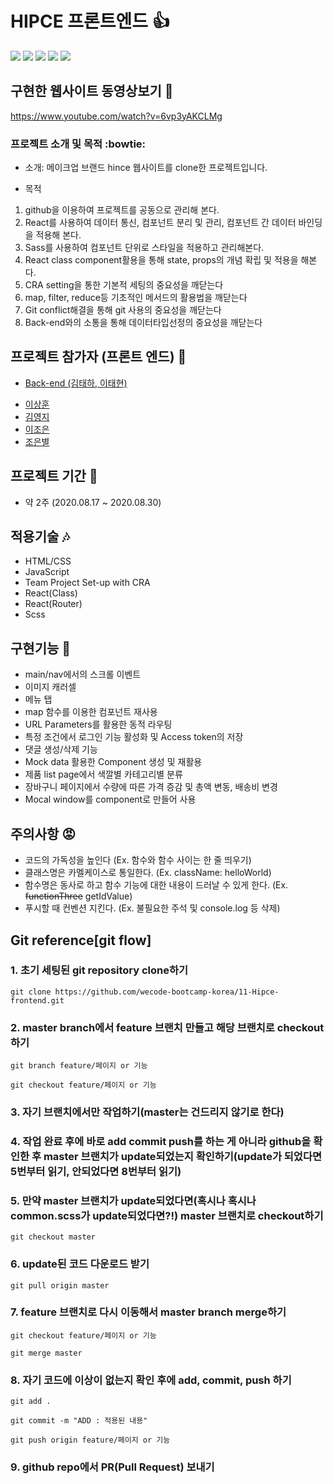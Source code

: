 # HIPCE 프론트엔드 :+1:

![](https://images.velog.io/images/jjo-niixx/post/1e84f51f-3132-4cff-9a5c-f82931118374/%E1%84%89%E1%85%B3%E1%84%8F%E1%85%B3%E1%84%85%E1%85%B5%E1%86%AB%E1%84%89%E1%85%A3%E1%86%BA%202020-08-31%20%E1%84%8B%E1%85%A9%E1%84%8C%E1%85%A5%E1%86%AB%2012.32.44.png)
![](https://images.velog.io/images/jjo-niixx/post/5bb47496-620c-4f67-aa1c-2560acbb7a50/%E1%84%89%E1%85%B3%E1%84%8F%E1%85%B3%E1%84%85%E1%85%B5%E1%86%AB%E1%84%89%E1%85%A3%E1%86%BA%202020-08-31%20%E1%84%8B%E1%85%A9%E1%84%8C%E1%85%A5%E1%86%AB%2012.33.33.png)
![](https://images.velog.io/images/jjo-niixx/post/e873e4b9-0bd3-473b-b768-07b131a6ad6c/%E1%84%89%E1%85%B3%E1%84%8F%E1%85%B3%E1%84%85%E1%85%B5%E1%86%AB%E1%84%89%E1%85%A3%E1%86%BA%202020-08-31%20%E1%84%8B%E1%85%A9%E1%84%8C%E1%85%A5%E1%86%AB%2012.48.48.png)
![](https://images.velog.io/images/jjo-niixx/post/3258a4f5-defb-4d0b-9f82-a71b349d8e09/%E1%84%89%E1%85%B3%E1%84%8F%E1%85%B3%E1%84%85%E1%85%B5%E1%86%AB%E1%84%89%E1%85%A3%E1%86%BA%202020-08-31%20%E1%84%8B%E1%85%A9%E1%84%8C%E1%85%A5%E1%86%AB%2012.49.51.png)
![](https://images.velog.io/images/jjo-niixx/post/2b022392-963d-41b9-94d9-52fe0c4ae135/%E1%84%89%E1%85%B3%E1%84%8F%E1%85%B3%E1%84%85%E1%85%B5%E1%86%AB%E1%84%89%E1%85%A3%E1%86%BA%202020-08-31%20%E1%84%8B%E1%85%A9%E1%84%8C%E1%85%A5%E1%86%AB%2012.34.10.png)

## 구현한 웹사이트 동영상보기 :movie_camera:

https://www.youtube.com/watch?v=6vp3yAKCLMg

### 프로젝트 소개 및 목적 :bowtie:

- 소개: 메이크업 브랜드 hince 웹사이트를 clone한 프로젝트입니다.

- 목적

1. github을 이용하여 프로젝트를 공동으로 관리해 본다.
2. React를 사용하여 데이터 통신, 컴포넌트 분리 및 관리, 컴포넌트 간 데이터 바인딩을 적용해 본다.
3. Sass를 사용하여 컴포넌트 단위로 스타일을 적용하고 관리해본다.
4. React class component활용을 통해 state, props의 개념 확립 및 적용을 해본다.
5. CRA setting을 통한 기본적 세팅의 중요성을 깨닫는다
6. map, filter, reduce등 기초적인 메서드의 활용법을 깨닫는다
7. Git conflict해결을 통해 git 사용의 중요성을 깨닫는다
8. Back-end와의 소통을 통해 데이터타입선정의 중요성을 깨닫는다

## 프로젝트 참가자 (프론트 엔드) :purple_heart:

- <a href ="https://github.com/wecode-bootcamp-korea/11-Hipce-backend">Back-end (김태하, 이태현)</a>
 <ul>
  <li>
    <a href ="https://github.com/sanghunlee-711">이상훈</a>
 </li>
   <li>
    <a href ="https://github.com/yjkeem0918">김영지</a>
 </li>
   <li>
    <a href ="https://github.com/jjo-niixx">이조은</a>
 </li>
   <li>
    <a href ="https://github.com/choaceb">조은별</a>
 </li>
</ul>

## 프로젝트 기간 :star2:

- 약 2주 (2020.08.17 ~ 2020.08.30)

## 적용기술 :notes:

- HTML/CSS
- JavaScript
- Team Project Set-up with CRA
- React(Class)
- React(Router)
- Scss

## 구현기능 :metal:

- main/nav에서의 스크롤 이벤트
- 이미지 캐러셀
- 메뉴 탭
- map 함수를 이용한 컴포넌트 재사용
- URL Parameters를 활용한 동적 라우팅
- 특정 조건에서 로그인 기능 활성화 및 Access token의 저장
- 댓글 생성/삭제 기능
- Mock data 활용한 Component 생성 및 재활용
- 제품 list page에서 색깔별 카테고리별 분류
- 장바구니 페이지에서 수량에 따른 가격 증감 및 총액 변동, 배송비 변경
- Mocal window를 component로 만들어 사용

## 주의사항 :rage:

- 코드의 가독성을 높인다 (Ex. 함수와 함수 사이는 한 줄 띄우기)
- 클래스명은 카멜케이스로 통일한다. (Ex. className: helloWorld)
- 함수명은 동사로 하고 함수 기능에 대한 내용이 드러날 수 있게 한다. (Ex. ~~functionThree~~ getIdValue)
- 푸시할 때 컨벤션 지킨다. (Ex. 불필요한 주석 및 console.log 등 삭제)

## Git reference[git flow]

### 1. 초기 세팅된 git repository clone하기

`git clone https://github.com/wecode-bootcamp-korea/11-Hipce-frontend.git`

### 2. master branch에서 feature 브랜치 만들고 해당 브랜치로 checkout 하기

`git branch feature/페이지 or 기능`

`git checkout feature/페이지 or 기능`

### 3. 자기 브랜치에서만 작업하기(master는 건드리지 않기로 한다)

### 4. 작업 완료 후에 바로 add commit push를 하는 게 아니라 github을 확인한 후 master 브랜치가 update되었는지 확인하기(update가 되었다면 5번부터 읽기, 안되었다면 8번부터 읽기)

### 5. 만약 master 브랜치가 update되었다면(혹시나 혹시나 common.scss가 update되었다면?!) master 브랜치로 checkout하기

`git checkout master`

### 6. update된 코드 다운로드 받기

`git pull origin master`

### 7. feature 브랜치로 다시 이동해서 master branch merge하기

`git checkout feature/페이지 or 기능`

`git merge master`

### 8. 자기 코드에 이상이 없는지 확인 후에 add, commit, push 하기

`git add .`

`git commit -m "ADD : 적용된 내용"`

`git push origin feature/페이지 or 기능`

### 9. github repo에서 PR(Pull Request) 보내기
